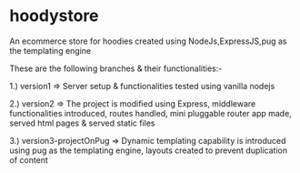 # hoodystore
An ecommerce store for hoodies created using NodeJs,ExpressJS,pug as the templating engine

These are the following branches & their functionalities:-



1.) version1 => Server setup & functionalities tested using vanilla nodejs



2.) version2 => The project is modified using Express, middleware functionalities introduced, routes handled, mini pluggable router app made, served html pages & served static files 


3.) version3-projectOnPug => Dynamic templating capability is introduced using pug as the templating engine, layouts created to prevent duplication of content
